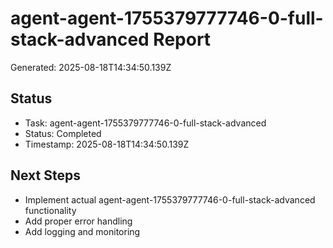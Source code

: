 # agent-agent-1755379777746-0-full-stack-advanced Report

Generated: 2025-08-18T14:34:50.139Z

## Status
- Task: agent-agent-1755379777746-0-full-stack-advanced
- Status: Completed
- Timestamp: 2025-08-18T14:34:50.139Z

## Next Steps
- Implement actual agent-agent-1755379777746-0-full-stack-advanced functionality
- Add proper error handling
- Add logging and monitoring
